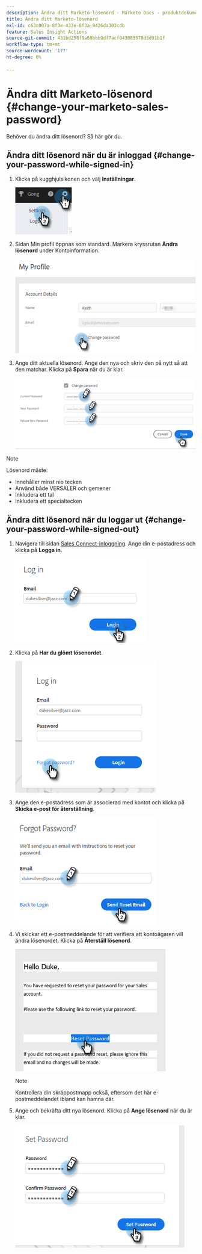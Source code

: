 ```yaml
---
description: Ändra ditt Marketo-lösenord - Marketo Docs - produktdokumentation
title: Ändra ditt Marketo-lösenord
exl-id: c63c007a-8f3e-433e-8f3a-9426da303cdb
feature: Sales Insight Actions
source-git-commit: 431bd258f9a68bbb9df7acf043085578d3d91b1f
workflow-type: tm+mt
source-wordcount: '177'
ht-degree: 0%

---
```


# Ändra ditt Marketo-lösenord {#change-your-marketo-sales-password}

Behöver du ändra ditt lösenord? Så här gör du.

## Ändra ditt lösenord när du är inloggad {#change-your-password-while-signed-in}

1. Klicka på kugghjulsikonen och välj **Inställningar**.

   ![](assets/change-your-marketo-sales-password-1.png)

1. Sidan Min profil öppnas som standard. Markera kryssrutan **Ändra lösenord** under Kontoinformation.

   ![](assets/change-your-marketo-sales-password-2.png)

1. Ange ditt aktuella lösenord. Ange den nya och skriv den på nytt så att den matchar. Klicka på **Spara** när du är klar.

   ![](assets/change-your-marketo-sales-password-3.png)

>[!NOTE]
>
>Lösenord måste:
>
>* Innehåller minst nio tecken
>* Använd både VERSALER och gemener
>* Inkludera ett tal
>* Inkludera ett specialtecken

## Ändra ditt lösenord när du loggar ut {#change-your-password-while-signed-out}

1. Navigera till sidan [Sales Connect-inloggning](https://toutapp.com/login). Ange din e-postadress och klicka på **Logga in**.

   ![](assets/change-your-marketo-sales-password-4.png)

1. Klicka på **Har du glömt lösenordet**.

   ![](assets/change-your-marketo-sales-password-5.png)

1. Ange den e-postadress som är associerad med kontot och klicka på **Skicka e-post för återställning**.

   ![](assets/change-your-marketo-sales-password-6.png)

1. Vi skickar ett e-postmeddelande för att verifiera att kontoägaren vill ändra lösenordet. Klicka på **Återställ lösenord**.

   ![](assets/change-your-marketo-sales-password-7.png)

   >[!NOTE]
   >
   >Kontrollera din skräppostmapp också, eftersom det här e-postmeddelandet ibland kan hamna där.

1. Ange och bekräfta ditt nya lösenord. Klicka på **Ange lösenord** när du är klar.

   ![](assets/change-your-marketo-sales-password-8.png)
